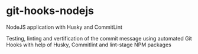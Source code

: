 # git-hooks-nodejs
NodeJS application with Husky and CommitLint

Testing, linting and vertification of the commit message using automated Git Hooks with help of Husky, Commitlint and lint-stage NPM packages
